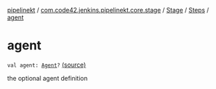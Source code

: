 [pipelinekt](../../../index.md) / [com.code42.jenkins.pipelinekt.core.stage](../../index.md) / [Stage](../index.md) / [Steps](index.md) / [agent](./agent.md)

# agent

`val agent: `[`Agent`](../../../com.code42.jenkins.pipelinekt.core/-agent.md)`?` [(source)](https://github.com/code42/pipelinekt/tree/master/core/src/main/kotlin/com/code42/jenkins/pipelinekt/core/stage/Stage.kt#L103)

the optional agent definition

